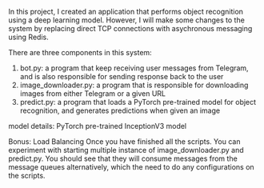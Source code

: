 

In this project, I created an application that performs object recognition using a deep learning model. However, I will make some changes to the system by replacing direct TCP connections with asychronous messaging using Redis.

There are three components in this system:
1. bot.py: a program that keep receiving user messages from Telegram, and is also responsible for sending response back to the user
2. image_downloader.py: a program that is responsible for downloading images from either Telegram or a given URL
3. predict.py: a program that loads a PyTorch pre-trained model for object recognition, and generates predictions when given an image

model details: PyTorch pre-trained InceptionV3 model 

Bonus: Load Balancing
Once you have finished all the scripts. You can experiment with starting multiple instance of image_downloader.py and predict.py. You should see that they will consume messages from the message queues alternatively, which the need to do any configurations on the scripts.
